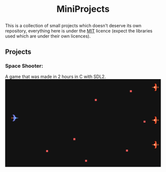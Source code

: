 # <p align=center> MiniProjects

This is a collection of small projects which doesn't deserve its own repository, everything here is under the [MIT](./LICENCE) licence (expect the libraries used which are under their own licences).

## Projects

### Space Shooter:  
A game that was made in 2 hours in C with SDL2.
[![SpaceShooterSS](C/SpaceShooter/screenshot.png)](C/SpaceShooter/)
